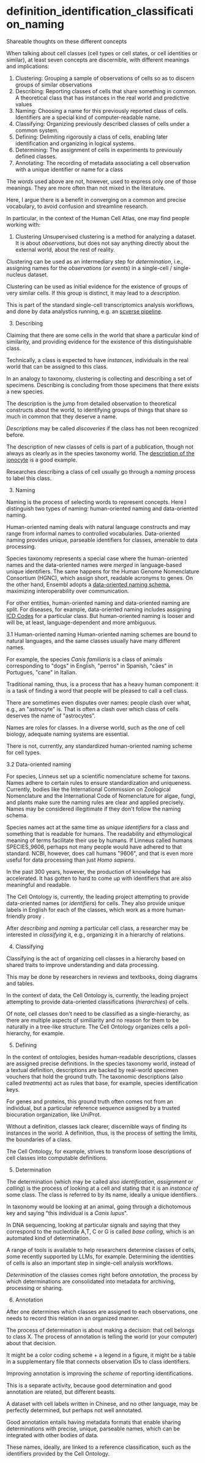 # definition_identification_classification_naming

Shareable thoughts on these different concepts


When talking about cell classes (cell types or cell states, or cell identities or similar), at least seven concepts are discernible, with different meanings and implications:

1. Clustering: Grouping a sample of observations of cells so as to discern groups of similar observations
2. Describing: Reporting classes of cells that share something in common. A theoretical class that has instances in the real world and predictive values
3. Naming: Choosing a name for this previously reported class of cells. Identifiers are a special kind of computer-readable name. 
4. Classifying: Organizing previously described classes of cells under a common system.
5. Defining: Delimiting rigorously a class of cells, enabling later identification and organizing in logical systems. 
6. Determining: The assignment of cells in experiments to previously defined classes. 
7. Annotating: The recording of metadata associating a cell observation with a unique identifier or name for a class

The  _words_ used above are not, however, used to express only one of those meanings. They are more often than not mixed in the literature. 

Here, I argue there is a benefit in converging on a common and precise vocabulary, to avoid confusion and streamline research. 

In particular, in the context of the Human Cell Atlas, one may find people working with: 

1. Clustering
  Unsupervised clustering is a method for analyzing a dataset. It is about _observations_, but does not say anything directly about the external world, about the rest of reality. 

  Clustering can be used as an intermediary step for _determination_,  i.e.,  assigning names for the  _observations_ (or _events_) in a single-cell / single-nucleus dataset.

  Clustering can be used as initial evidence for the existence of groups of very similar cells. If this group is distinct, it may lead to a _description_.


  This is part of the standard single-cell transcriptomics analysis workflows, and done by data analystics running, e.g. an [scverse pipeline](https://scverse-tutorials.readthedocs.io/en/latest/notebooks/basic-scrna-tutorial.html). 

  
 3. Describing

   Claiming that there are some cells in the world that share a particular kind of similarity, and providing evidence for the existence of this distinguishable class.
   
   Technically, a class is expected to have _instances_, individuals in the real world that can be assigned to this class. 

   In an analogy to taxonomy, clustering is collecting and describing a set of specimens. Describing is concluding from those specimens that there exists a new species.
   
   The description is the jump from detailed observation to theoretical constructs about the world, to identifying groups of things that share so much in common that they deserve a name. 

  _Descriptions_ may be called _discoveries_ if the class has not been recognized before. 

  The description of new classes of cells is part of a publication, though not always as clearly as in the species taxonomy world. The [description of the ionocyte](https://www.nature.com/articles/s41586-018-0393-7) is a good example. 

  Researches describing a class of cell usually go through a _naming_ process to label this class. 
   
 
3. Naming

Naming is the process of selecting words to represent concepts. Here I distinguish two types of naming: human-oriented naming and data-oriented naming. 

Human-oriented naming deals with natural language constructs and may range from informal names to controlled vocabularies. Data-oriented naming provides unique, parseable identifiers for classes, amenable to data processing. 

Species taxonomy represents a special case where the human-oriented names and the data-oriented names were _merged_ in language-based unique identifiers.
The same happens for the Human Genome Nomenclature Consortium (HGNC), which assign short, readable acronyms to genes. 
On the other hand, Ensembl adopts a [data-oriented naming schema](https://www.ensembl.org/info/genome/stable_ids/index.html), maximizing interoperability over communication. 

For other entities, human-oriented naming and data-oriented naming are split. 
For diseases, for example, data-oriented naming includes assigning [ICD Codes](https://en.wikipedia.org/wiki/International_Classification_of_Diseases) for a particular class. But human-oriented naming is looser and will be, at least, language-dependent and more ambiguous. 


3.1 Human-oriented naming 
  Human-oriented naming  schemes are bound to natural languages, and the same classes usually have many different names. 

  For example, the species _Canis familiaris_  is a class of animals corresponding to "dogs" in English, "perros" in Spanish, "cães" in Portugues, "cane" in Italian. 

  Traditional naming, thus, is a process that has a heavy human component: it is a task of finding a word that people will be pleased to call a cell class. 

  There are sometimes even disputes over names: people clash over what, e.g., an "astrocyte" is. That is often a clash over which class of cells deserves the name of "astrocytes". 

  Names are roles for classes. In a diverse world, such as the one of cell biology, adequate naming systems are essential. 
  
  There is not, currently, any standardized  human-oriented naming scheme for cell types. 

3.2 Data-oriented naming

For species, Linneus set up a scientific nomenclature scheme for taxons. Names adhere to certain rules to ensure standardization and uniqueness. Currently, bodies like the International Commission on Zoological Nomenclature and the International Code of Nomenclature for algae, fungi, and plants make sure the naming rules are clear and applied precisely. Names may be considered illegitimate if they don't follow the naming schema. 

Species names act at the same time as _unique identifiers_ for a class and something that is readable for humans. The readability and ethymological meaning of terms facilitate their use by humans. If Linneus called humans SPECIES_9606, perhaps not many people would have adhered to that standard. NCBI, however, does call humans "9606", and that is even more useful for data processing than just _Homo sapiens_.

In the past 300 years, however, the production of knowledge has accelerated. It has gotten to hard to come up with identifiers that are also meaningful and readable. 

The Cell Ontology is, currently, the leading project attempting to provide data-oriented names (or _identifiers_) for cells. They also provide unique labels in English for each of the classes, which work as a more human-friendly proxy . 


After _describing_ and _naming_ a particular cell class, a researcher may be interested in _classifying_ it, e.g., organizing it in a hierarchy of relations. 

4. Classifying

Classifying is the act of organizing cell classes in a hierarchy based on shared traits to improve understanding and data processing. 

This may be done by researchers in reviews and textbooks, doing diagrams and tables. 

In the context of data, the Cell Ontology is, currently, the leading project attempting to provide data-oriented classifications (_hierarchies_) of cells. 

Of note, cell classes don't need to be classified as a single-hierarchy, as there are multiple aspects of similiarity and no reason for them to be naturally in a tree-like structure. 
The Cell Ontology organizes cells a poli-hierarchy, for example. 

5. Defining

  In the context of ontologies, besides human-readable descriptions, classes are assigned precise definitions. 
  In the species taxonomy world, instead of a textual definition, descriptions are backed by real-world specimen vouchers that hold the ground truth.
  The taxonomic descriptions (also called _treatments_) act as rules that base, for example, species identification keys. 
  
  For genes and proteins, this ground truth often comes not from an individual, but a particular reference sequence assigned by a trusted biocuration organization, like UniProt.

  Without a definition, classes lack clearer, discernible ways of finding its instances in the world. A definition, thus, is the process of setting the limits, the boundaries of a class.
  
  The Cell Ontology, for example, strives to transform loose descriptions of cell classes into computable definitions. 
  
 5. Determination

The determination (which may be called also _identification_, _assignment_ or _calling_)  is the process of looking at a cell and stating that it is an _instance of_ some class. The class is referred to by its name, ideally a unique identifiers.

In taxonomy would be looking at an animal, going through a dichotomous key and saying "this individual is a _Canis lupus_". 

In DNA sequencing, looking at particular signals and saying that they correspond to the nucleotide A,T, C or G is called _base calling_, which is an automated kind of determination. 

A range of tools is available to help researchers determine classes of cells, some recently supported by LLMs, for example. Determining the identities of cells is also an important step in single-cell analysis workflows. 

_Determination_ of the classes comes right before _annotation_, the process by which determinations are consolidated into metadata for archiving, processing or sharing. 


6. Annotation 

After one determines which classes are assigned to each observations, one needs to record this relation in an organized manner. 

The process of determination is about making a decision: that cell belongs to class X. 
The process of annotation is telling the world (or your computer) about that decision. 

It might be a color coding scheme + a legend in a figure, it might be a table in a supplementary file that connects observation IDs to class identifiers. 

Improving annotation is improving the _scheme_ of reporting identifications. 

This is a separate activity, because good determination and good annotation are related, but different beasts. 

A dataset with cell labels written in Chinese, and no other language, may be perfectly determined, but perhaps not well annotated. 

Good annotation entails having metadata formats that enable sharing determinations with precise, unique, parseable names, which can be integrated with other bodies of data.

These names, ideally, are linked to a reference classification, such as the identifiers provided by the Cell Ontology. 




  
